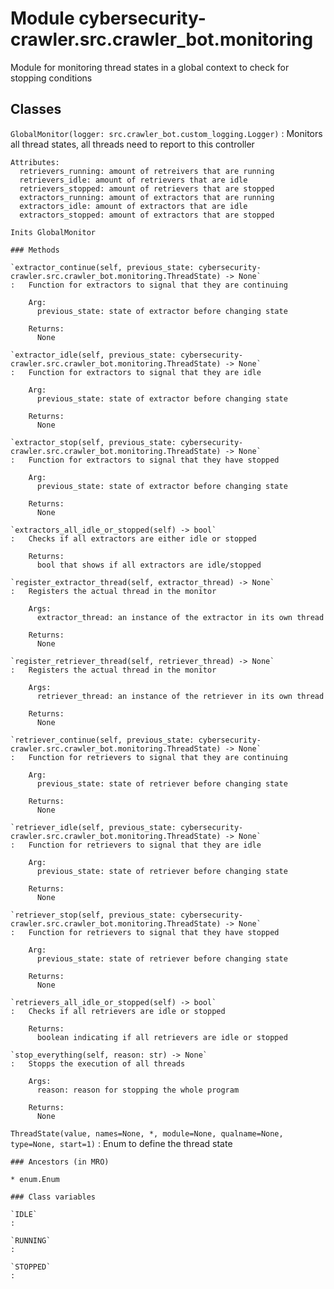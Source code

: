Module cybersecurity-crawler.src.crawler_bot.monitoring
=======================================================
Module for monitoring thread states in a global context to check for
stopping conditions

Classes
-------

`GlobalMonitor(logger: src.crawler_bot.custom_logging.Logger)`
:   Monitors all thread states, all threads need to report to this controller
    
    Attributes:
      retrievers_running: amount of retreivers that are running
      retrievers_idle: amount of retrievers that are idle
      retrievers_stopped: amount of retrievers that are stopped
      extractors_running: amount of extractors that are running
      extractors_idle: amount of extractors that are idle
      extractors_stopped: amount of extractors that are stopped
    
    Inits GlobalMonitor

    ### Methods

    `extractor_continue(self, previous_state: cybersecurity-crawler.src.crawler_bot.monitoring.ThreadState) ‑> None`
    :   Function for extractors to signal that they are continuing
        
        Arg:
          previous_state: state of extractor before changing state
        
        Returns:
          None

    `extractor_idle(self, previous_state: cybersecurity-crawler.src.crawler_bot.monitoring.ThreadState) ‑> None`
    :   Function for extractors to signal that they are idle
        
        Arg:
          previous_state: state of extractor before changing state
        
        Returns:
          None

    `extractor_stop(self, previous_state: cybersecurity-crawler.src.crawler_bot.monitoring.ThreadState) ‑> None`
    :   Function for extractors to signal that they have stopped
        
        Arg:
          previous_state: state of extractor before changing state
        
        Returns:
          None

    `extractors_all_idle_or_stopped(self) ‑> bool`
    :   Checks if all extractors are either idle or stopped
        
        Returns:
          bool that shows if all extractors are idle/stopped

    `register_extractor_thread(self, extractor_thread) ‑> None`
    :   Registers the actual thread in the monitor
        
        Args:
          extractor_thread: an instance of the extractor in its own thread
        
        Returns:
          None

    `register_retriever_thread(self, retriever_thread) ‑> None`
    :   Registers the actual thread in the monitor
        
        Args:
          retriever_thread: an instance of the retriever in its own thread
        
        Returns:
          None

    `retriever_continue(self, previous_state: cybersecurity-crawler.src.crawler_bot.monitoring.ThreadState) ‑> None`
    :   Function for retrievers to signal that they are continuing
        
        Arg:
          previous_state: state of retriever before changing state
        
        Returns:
          None

    `retriever_idle(self, previous_state: cybersecurity-crawler.src.crawler_bot.monitoring.ThreadState) ‑> None`
    :   Function for retrievers to signal that they are idle
        
        Arg:
          previous_state: state of retriever before changing state
        
        Returns:
          None

    `retriever_stop(self, previous_state: cybersecurity-crawler.src.crawler_bot.monitoring.ThreadState) ‑> None`
    :   Function for retrievers to signal that they have stopped
        
        Arg:
          previous_state: state of retriever before changing state
        
        Returns:
          None

    `retrievers_all_idle_or_stopped(self) ‑> bool`
    :   Checks if all retrievers are idle or stopped
        
        Returns:
          boolean indicating if all retrievers are idle or stopped

    `stop_everything(self, reason: str) ‑> None`
    :   Stopps the execution of all threads
        
        Args:
          reason: reason for stopping the whole program
        
        Returns:
          None

`ThreadState(value, names=None, *, module=None, qualname=None, type=None, start=1)`
:   Enum to define the thread state

    ### Ancestors (in MRO)

    * enum.Enum

    ### Class variables

    `IDLE`
    :

    `RUNNING`
    :

    `STOPPED`
    :